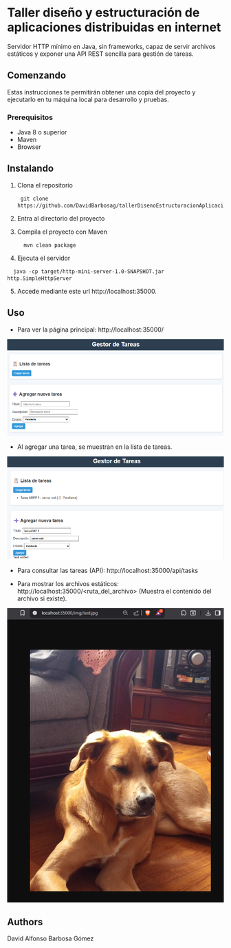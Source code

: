 # Taller diseño y estructuración de aplicaciones distribuidas en internet

Servidor HTTP mínimo en Java, sin frameworks, capaz de servir archivos estáticos y exponer una API REST sencilla para gestión de tareas.

## Comenzando

Estas instrucciones te permitirán obtener una copia del proyecto y ejecutarlo en tu máquina local para desarrollo y pruebas.

### Prerequisitos

* Java 8 o superior
* Maven
* Browser

## Instalando

1. Clona el repositorio
   ```
    git clone https://github.com/DavidBarbosag/tallerDisenoEstructuracionAplicacionesInternet.git
   ```

2. Entra al directorio del proyecto
3. Compila el proyecto con Maven
   ```
     mvn clean package
   ```
4. Ejecuta el servidor
  ```
    java -cp target/http-mini-server-1.0-SNAPSHOT.jar http.SimpleHttpServer
  ```
5. Accede mediante este url http://localhost:35000.


## Uso

* Para ver la página principal:
http://localhost:35000/

![Página principal](assets/img.png)

* Al agregar una tarea, se muestran en la lista de tareas.

![Tarea Enviada](assets/taskSended.png)

* Para consultar las tareas (API):
http://localhost:35000/api/tasks

* Para mostrar los archivos estáticos:
http://localhost:35000/<ruta_del_archivo>
    (Muestra el contenido del archivo si existe).

![Archivo estático](assets/exampleStaticFiles.png)


## Authors
David Alfonso Barbosa Gómez

   
